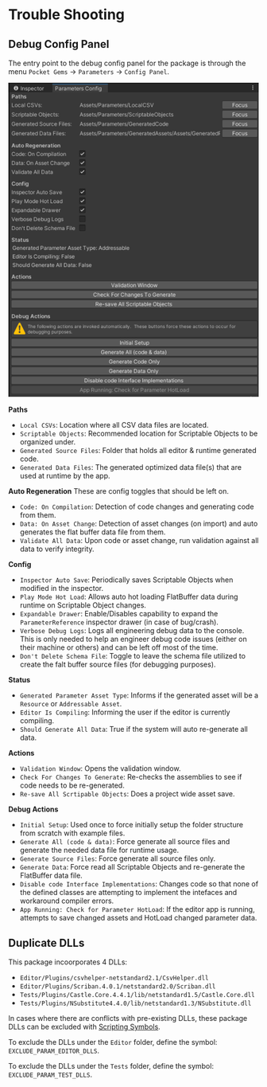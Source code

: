 # Trouble Shooting <!-- omit in toc -->

## Debug Config Panel

The entry point to the debug config panel for the package is through the menu `Pocket Gems`
-> `Parameters` -> `Config Panel`.

![Parameters Config Window](.img/parameters_config_window.png)

**Paths**
- `Local CSVs`: Location where all CSV data files are located.
- `Scriptable Objects`: Recommended location for Scriptable Objects to be organized under.
- `Generated Source Files`: Folder that holds all editor & runtime generated code.
- `Generated Data Files`: The generated optimized data file(s) that are used at runtime by the app.

**Auto Regeneration**
These are config toggles that should be left on.
- `Code: On Compilation`: Detection of code changes and generating code from them.
- `Data: On Asset Change`: Detection of asset changes (on import) and auto generates the flat buffer data file from them.
- `Validate All Data`: Upon code or asset change, run validation against all data to verify integrity. 


**Config**
- `Inspector Auto Save`: Periodically saves Scriptable Objects when modified in the inspector.
- `Play Mode Hot Load`: Allows auto hot loading FlatBuffer data during runtime on Scriptable Object changes.
- `Expandable Drawer`: Enable/Disables capability to expand the `ParameterReference` inspector drawer (in case of bug/crash).
- `Verbose Debug Logs`: Logs all engineering debug data to the console. This is only needed to help an engineer debug code issues (either on their machine or others) and can be left off most of the time.
- `Don't Delete Schema File`: Toggle to leave the schema file utilized to create the falt buffer source files (for debugging purposes).

**Status**
- `Generated Parameter Asset Type`: Informs if the generated asset will be a `Resource` or `Addressable Asset`.
- `Editor Is Compiling`: Informing the user if the editor is currently compiling.
- `Should Generate All Data`: True if the system will auto re-generate all data.

**Actions**
- `Validation Window`: Opens the validation window.
- `Check For Changes To Generate`: Re-checks the assemblies to see if code needs to be re-generated.
- `Re-save All Scrtipable Objects`: Does a project wide asset save.

**Debug Actions**
- `Initial Setup`: Used once to force initially setup the folder structure from scratch with example files.
- `Generate All (code & data)`: Force generate all source files and generate the needed data file for runtime usage.
- `Generate Source Files`: Force generate all source files only.
- `Generate Data`: Force read all Scriptable Objects and re-generate the FlatBuffer data file.
- `Disable code Interface Implementations`: Changes code so that none of the defined classes are attempting to implement the intefaces and workaround compiler errors.
- `App Running: Check for Parameter HotLoad`: If the editor app is running, attempts to save changed assets and HotLoad changed parameter data.

## Duplicate DLLs
This package incoorporates 4 DLLs:
- `Editor/Plugins/csvhelper-netstandard2.1/CsvHelper.dll`
- `Editor/Plugins/Scriban.4.0.1/netstandard2.0/Scriban.dll`
- `Tests/Plugins/Castle.Core.4.4.1/lib/netstandard1.5/Castle.Core.dll`
- `Tests/Plugins/NSubstitute4.4.0/lib/netstandard1.3/NSubstitute.dll`

In cases where there are conflicts with pre-existing DLLs, these package DLLs can be excluded with [Scripting Symbols](https://docs.unity3d.com/Manual/CustomScriptingSymbols.html).


To exclude the DLLs under the `Editor` folder, define the symbol: `EXCLUDE_PARAM_EDITOR_DLLS`.

To exclude the DLLs under the `Tests` folder, define the symbol: `EXCLUDE_PARAM_TEST_DLLS`.